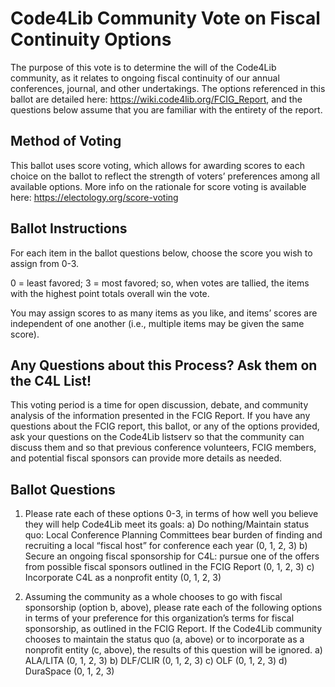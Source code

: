 Code4Lib Community Vote on Fiscal Continuity Options
====================================================

The purpose of this vote is to determine the will of the Code4Lib community, as it relates to ongoing fiscal continuity of our annual conferences, journal, and other undertakings. The options referenced in this ballot are detailed here: https://wiki.code4lib.org/FCIG_Report, and the questions below assume that you are familiar with the entirety of the report.

Method of Voting
----------------
This ballot uses score voting, which allows for awarding scores to each choice on the ballot to reflect the strength of voters’ preferences among all available options. More info on the rationale for score voting is available here: https://electology.org/score-voting

Ballot Instructions
-------------------
For each item in the ballot questions below, choose the score you wish to assign from 0-3.

0 = least favored; 3 = most favored; so, when votes are tallied, the items with the highest point totals overall win the vote. 

You may assign scores to as many items as you like, and items’ scores are independent of one another (i.e., multiple items may be given the same score).

Any Questions about this Process? Ask them on the C4L List! 
-----------------------------------------------------------
This voting period is a time for open discussion, debate, and community analysis of the information presented in the FCIG Report. If you have any questions about the FCIG report, this ballot, or any of the options provided, ask your questions on the Code4Lib listserv so that the community can discuss them and so that previous conference volunteers, FCIG members, and potential fiscal sponsors can provide more details as needed.

Ballot Questions
----------------


1. Please rate each of these options 0-3, in terms of how well you believe they will help Code4Lib meet its goals:
    a) Do nothing/Maintain status quo: Local Conference Planning Committees bear burden of finding and recruiting a local “fiscal host” for conference each year (0, 1, 2, 3)
    b) Secure an ongoing fiscal sponsorship for C4L: pursue one of the offers from possible fiscal sponsors outlined in the FCIG Report  (0, 1, 2, 3)
    c) Incorporate C4L as a nonprofit entity  (0, 1, 2, 3)


2. Assuming the community as a whole chooses to go with fiscal sponsorship (option b, above), please rate each of the following options in terms of your preference for this organization’s terms for fiscal sponsorship, as outlined in the FCIG Report. If the Code4Lib community chooses to maintain the status quo (a, above) or to incorporate as a nonprofit entity (c, above), the results of this question will be ignored.
    a) ALA/LITA  (0, 1, 2, 3)
    b) DLF/CLIR  (0, 1, 2, 3)
    c) OLF  (0, 1, 2, 3)
    d) DuraSpace  (0, 1, 2, 3)

